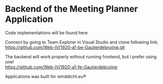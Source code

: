 # Backend of the Meeting Planner Application
Code implementations will be found here

Connect by going to Team Explorer in Visual Studio and clone following link; <br>
https://github.com/Web-IV/1920-a1-be-Gautierdebruijne.git

The backend will work properly without running frontend, but I prefer using one! <br>
https://github.com/Web-IV/1920-a1-fe-Gautierdebruijne

Applications was built for winddicht.eu®
